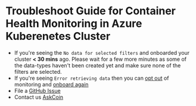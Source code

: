 # Troubleshoot Guide for Container Health Monitoring in Azure Kuberenetes Cluster 

* If you're seeing the `No data for selected filters` and onboarded your cluster __< 30 mins__ ago. Please wait for a few more minutes as some of the data-types haven't been created yet and make sure none of the filters are selected.
* If you're seeing `Error retrieving data` then you can [opt out](https://docs.microsoft.com/en-us/azure/monitoring/monitoring-container-health#how-to-stop-monitoring-with-container-health) of monitoring and [onboard again](https://docs.microsoft.com/en-us/azure/monitoring/monitoring-container-health#enable-container-health-monitoring-for-existing-managed-clusters)
* File a [GitHub Issue](https://github.com/Microsoft/OMS-docker/issues)
* Contact us [AskCoin](mailto:askcoin@example.com)
